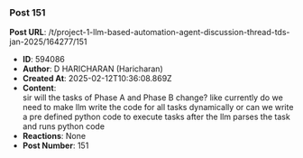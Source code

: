 ### Post 151
**Post URL**: /t/project-1-llm-based-automation-agent-discussion-thread-tds-jan-2025/164277/151
- **ID**: 594086
- **Author**: D HARICHARAN  (Haricharan)
- **Created At**: 2025-02-12T10:36:08.869Z
- **Content**:  
  sir will the tasks of Phase A and Phase B change? like currently do we need to make llm write the code for all tasks dynamically or can we write a pre defined python code to execute tasks after the llm parses the task and runs python code
- **Reactions**: None
- **Post Number**: 151

